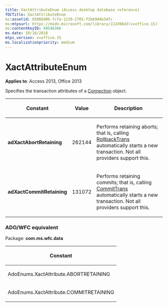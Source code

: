 ```yaml
---
title: XactAttributeEnum (Access desktop database reference)
TOCTitle: XactAttributeEnum
ms:assetid: 9206698b-7cfa-1229-2701-f2b6949e54fc
ms:mtpsurl: https://msdn.microsoft.com/library/JJ249643(v=office.15)
ms:contentKeyID: 48546366
ms.date: 10/18/2018
mtps_version: v=office.15
ms.localizationpriority: medium
---
```


# XactAttributeEnum

**Applies to**: Access 2013, Office 2013

Specifies the transaction attributes of a [Connection](connection-object-ado.md) object.


<table>
<colgroup>
<col />
<col />
<col />
</colgroup>
<thead>
<tr class="header">
<th><p>Constant</p></th>
<th><p>Value</p></th>
<th><p>Description</p></th>
</tr>
</thead>
<tbody>
<tr class="odd">
<td><p><strong>adXactAbortRetaining</strong></p></td>
<td><p>262144</p></td>
<td><p>Performs retaining aborts; that is, calling <a href="begintrans-committrans-and-rollbacktrans-methods-ado.md">RollbackTrans</a> automatically starts a new transaction. Not all providers support this.</p></td>
</tr>
<tr class="even">
<td><p><strong>adXactCommitRetaining</strong></p></td>
<td><p>131072</p></td>
<td><p>Performs retaining commits; that is, calling <a href="begintrans-committrans-and-rollbacktrans-methods-ado.md">CommitTrans</a> automatically starts a new transaction. Not all providers support this.</p></td>
</tr>
</tbody>
</table>


### ADO/WFC equivalent

Package: **com.ms.wfc.data**

<table>
<colgroup>
<col />
</colgroup>
<thead>
<tr class="header">
<th><p>Constant</p></th>
</tr>
</thead>
<tbody>
<tr class="odd">
<td><p>AdoEnums.XactAttribute.ABORTRETAINING</p></td>
</tr>
<tr class="even">
<td><p>AdoEnums.XactAttribute.COMMITRETAINING</p></td>
</tr>
</tbody>
</table>

